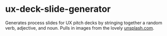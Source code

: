 # ux-deck-slide-generator
Generates process slides for UX pitch decks by stringing together a random verb, adjective, and noun. Pulls in images from the lovely <a href="http://www.unsplash.com/">unsplash.com</a>.
